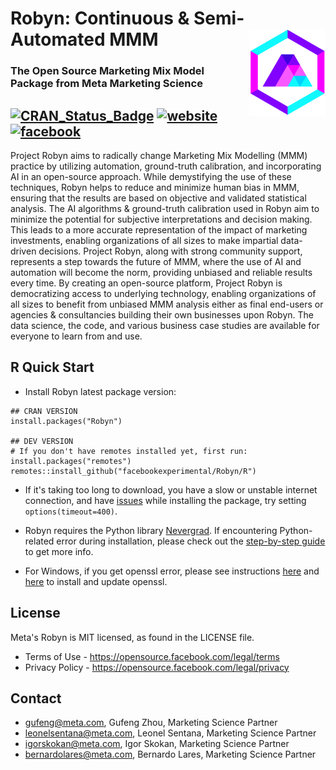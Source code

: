 # Robyn: Continuous & Semi-Automated MMM <img src='man/figures/logo.png' align="right" height="139px" />
### The Open Source Marketing Mix Model Package from Meta Marketing Science

[![CRAN\_Status\_Badge](https://www.r-pkg.org/badges/version/Robyn)](https://cran.r-project.org/package=Robyn) [![website](https://img.shields.io/badge/site-Robyn-blue.svg)](https://facebookexperimental.github.io/Robyn/) [![facebook](https://img.shields.io/badge/group-Facebook-blue.svg)](https://www.facebook.com/groups/robynmmm/)
---

Project Robyn aims to radically change Marketing Mix Modelling (MMM) practice by utilizing automation, ground-truth calibration, and incorporating AI in an open-source approach. While demystifying the use of these techniques, Robyn helps to reduce and minimize human bias in MMM, ensuring that the results are based on objective and validated statistical analysis. The AI algorithms & ground-truth calibration used in Robyn aim to minimize the potential for subjective interpretations and decision making. This leads to a more accurate representation of the impact of marketing investments, enabling organizations of all sizes to make impartial data-driven decisions. Project Robyn, along with strong community support, represents a step towards the future of MMM, where the use of AI and automation will become the norm, providing unbiased and reliable results every time. By creating an open-source platform, Project Robyn is democratizing access to underlying technology, enabling organizations of all sizes to benefit from unbiased MMM analysis either as final end-users or agencies & consultancies building their own businesses upon Robyn. The data science, the code, and various business case studies are available for everyone to learn from and use.

## R Quick Start
  
  * Install Robyn latest package version:
```{r}
## CRAN VERSION
install.packages("Robyn")

## DEV VERSION
# If you don't have remotes installed yet, first run: install.packages("remotes")
remotes::install_github("facebookexperimental/Robyn/R")
```

  * If it's taking too long to download, you have a slow or unstable internet connection, and have [issues](https://github.com/facebookexperimental/Robyn/issues/309) while installing the package, try setting `options(timeout=400)`.
  
  * Robyn requires the Python library [Nevergrad](https://facebookresearch.github.io/nevergrad/). If encountering Python-related 
  error during installation, please check out the [step-by-step guide](https://github.com/facebookexperimental/Robyn/blob/main/demo/demo.R) to get more info.
  
  * For Windows, if you get openssl error, please see instructions
  [here](https://stackoverflow.com/questions/54558389/how-to-solve-this-error-while-installing-python-packages-in-rstudio/54566647) and
  [here](https://dev.to/danilovieira/installing-openssl-on-windows-and-adding-to-path-3mbf) to install and update openssl.

## License

Meta's Robyn is MIT licensed, as found in the LICENSE file.

- Terms of Use - https://opensource.facebook.com/legal/terms 
- Privacy Policy - https://opensource.facebook.com/legal/privacy

## Contact

* gufeng@meta.com, Gufeng Zhou, Marketing Science Partner
* leonelsentana@meta.com, Leonel Sentana, Marketing Science Partner
* igorskokan@meta.com, Igor Skokan, Marketing Science Partner
* bernardolares@meta.com, Bernardo Lares, Marketing Science Partner
